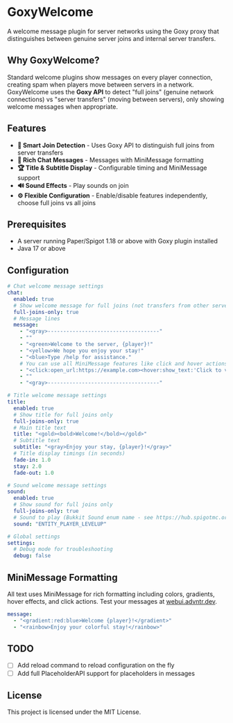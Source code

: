 # GoxyWelcome

A welcome message plugin for server networks using the Goxy proxy that distinguishes between genuine server joins and internal server transfers.

## Why GoxyWelcome?

Standard welcome plugins show messages on every player connection, creating spam when players move between servers in a network. GoxyWelcome uses the **Goxy API** to detect "full joins" (genuine network connections) vs "server transfers" (moving between servers), only showing welcome messages when appropriate.

## Features

- **🎯 Smart Join Detection** - Uses Goxy API to distinguish full joins from server transfers
- **💬 Rich Chat Messages** - Messages with MiniMessage formatting
- **🏆 Title & Subtitle Display** - Configurable timing and MiniMessage support
- **🔊 Sound Effects** - Play sounds on join
- **⚙️ Flexible Configuration** - Enable/disable features independently, choose full joins vs all joins

## Prerequisites

- A server running Paper/Spigot 1.18 or above with Goxy plugin installed
- Java 17 or above

## Configuration

```yaml
# Chat welcome message settings
chat:
  enabled: true
  # Show welcome message for full joins (not transfers from other servers)
  full-joins-only: true
  # Message lines
  message:
    - "<gray>------------------------------------"
    - ""
    - "<green>Welcome to the server, {player}!"
    - "<yellow>We hope you enjoy your stay!"
    - "<blue>Type /help for assistance."
    # You can use all MiniMessage features like click and hover actions
    - "<click:open_url:https://example.com><hover:show_text:'Click to visit our website'>Visit our website!</hover></click>"
    - ""
    - "<gray>------------------------------------"

# Title welcome message settings
title:
  enabled: true
  # Show title for full joins only
  full-joins-only: true
  # Main title text
  title: "<gold><bold>Welcome!</bold></gold>"
  # Subtitle text
  subtitle: "<gray>Enjoy your stay, {player}!</gray>"
  # Title display timings (in seconds)
  fade-in: 1.0
  stay: 2.0
  fade-out: 1.0

# Sound welcome message settings
sound:
  enabled: true
  # Show sound for full joins only
  full-joins-only: true
  # Sound to play (Bukkit Sound enum name - see https://hub.spigotmc.org/javadocs/bukkit/org/bukkit/Sound.html)
  sound: "ENTITY_PLAYER_LEVELUP"

# Global settings
settings:
  # Debug mode for troubleshooting
  debug: false
```

## MiniMessage Formatting

All text uses MiniMessage for rich formatting including colors, gradients, hover effects, and click actions. Test your messages at [webui.advntr.dev](https://webui.advntr.dev).

```yaml
message:
  - "<gradient:red:blue>Welcome {player}!</gradient>"
  - "<rainbow>Enjoy your colorful stay!</rainbow>"
```

## TODO

- [ ] Add reload command to reload configuration on the fly
- [ ] Add full PlaceholderAPI support for placeholders in messages

## License

This project is licensed under the MIT License.
